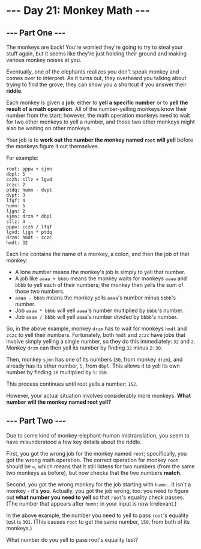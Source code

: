 # --- Day 21: Monkey Math ---

## --- Part One ---

The monkeys are back! You're worried they're going to try to steal your stuff again, but it seems like they're just
holding their ground and making various monkey noises at you.

Eventually, one of the elephants realizes you don't speak monkey and comes over to interpret. As it turns out, they
overheard you talking about trying to find the grove; they can show you a shortcut if you answer their **riddle**.

Each monkey is given a **job**: either to **yell a specific number** or to **yell the result of a math operation**. All
of the number-yelling monkeys know their number from the start; however, the math operation monkeys need to wait for two
other monkeys to yell a number, and those two other monkeys might also be waiting on other monkeys.

Your job is to **work out the number the monkey named `root` will yell** before the monkeys figure it out themselves.

For example:

```
root: pppw + sjmn
dbpl: 5
cczh: sllz + lgvd
zczc: 2
ptdq: humn - dvpt
dvpt: 3
lfqf: 4
humn: 5
ljgn: 2
sjmn: drzm * dbpl
sllz: 4
pppw: cczh / lfqf
lgvd: ljgn * ptdq
drzm: hmdt - zczc
hmdt: 32
```

Each line contains the name of a monkey, a colon, and then the job of that monkey:

- A lone number means the monkey's job is simply to yell that number.
- A job like `aaaa + bbbb` means the monkey waits for monkeys `aaaa` and `bbbb` to yell each of their numbers; the
  monkey then yells the sum of those two numbers.
- `aaaa - bbbb` means the monkey yells `aaaa`'s number minus `bbbb`'s number.
- Job `aaaa * bbbb` will yell `aaaa`'s number multiplied by `bbbb`'s number.
- Job `aaaa / bbbb` will yell `aaaa`'s number divided by `bbbb`'s number.

So, in the above example, monkey `drzm` has to wait for monkeys `hmdt` and `zczc` to yell their numbers. Fortunately,
both `hmdt` and `zczc` have jobs that involve simply yelling a single number, so they do this immediately: `32` and `2`.
Monkey `drzm` can then yell its number by finding `32` minus `2`: `30`.

Then, monkey `sjmn` has one of its numbers (`30`, from monkey `drzm`), and already has its other number, `5`,
from `dbpl`. This allows it to yell its own number by finding `30` multiplied by `5`: `150`.

This process continues until root yells a number: `152`.

However, your actual situation involves considerably more monkeys. **What number will the monkey named root yell?**

## --- Part Two ---

Due to some kind of monkey-elephant-human mistranslation, you seem to have misunderstood a few key details about the
riddle.

First, you got the wrong job for the monkey named `root`; specifically, you got the wrong math operation. The correct
operation for monkey `root` should be `=`, which means that it still listens for two numbers (from the same two monkeys
as before), but now checks that the two numbers **match**.

Second, you got the wrong monkey for the job starting with `humn:`. It isn't a monkey - it's **you**. Actually, you got
the job wrong, too: you need to figure out **what number you need to yell** so that `root`'s equality check passes. (The
number that appears after `humn:` in your input is now irrelevant.)

In the above example, the number you need to yell to pass `root`'s equality test is `301`. (This causes `root` to get
the same number, `150`, from both of its monkeys.)

What number do you yell to pass root's equality test?